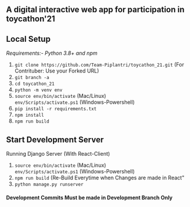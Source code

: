 ## A digital interactive web app for participation in toycathon'21

**Local Setup**
---
*Requirements:- Python 3.8+ and npm*<br>
1) `git clone https://github.com/Team-Piplantri/toycathon_21.git`
(For Contrituber: Use your Forked URL)
2) `git branch -a`
3) `cd toycathon_21`
4) `python -m venv env`
5) `source env/bin/activate` (Mac/Linux)<br>
   `env/Scripts/activate.ps1` (Windows-Powershell)
6) `pip install -r requirements.txt`
7) `npm install`
8) `npm run build`

Start Development Server<br>
---
Running Django Server (With React-Client)
1) `source env/bin/activate` (Mac/Linux)<br>
   `env/Scripts/activate.ps1` (Windows-Powershell)
2) `npm run build` (Re-Build Everytime when Changes are made in React"
3) `python manage.py runserver`


#### Development Commits Must be made in Development Branch Only

